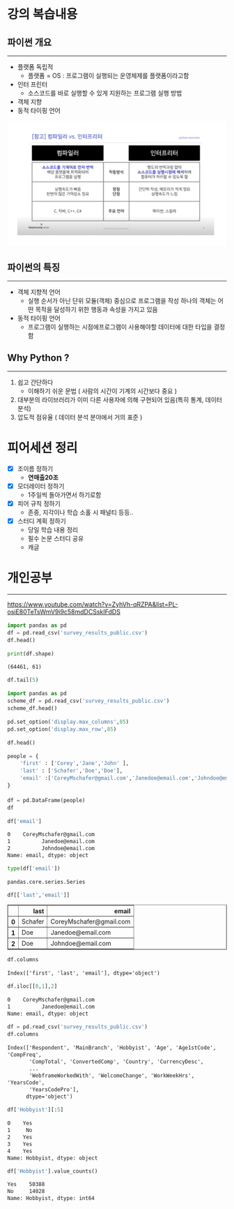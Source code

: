 
# 강의 복습내용 

## 파이썬 개요
---


- 플랫폼 독립적 
    - 플랫폼  = OS : 프로그램이 실행되는 운영체제를 플랫폼이라고함
- 인터 프린터
    - 소스코드를 바로 실행할 수 있게 지원하는 프로그램 실행 방법
- 객체 지향
- 동적 타이핑 언어

![complie.PNG](./image/complie.PNG)



## 파이썬의 특징
---
- 객체 지향적 언어 
    - 실행 순서가 아닌 단위 모듈(객체) 중심으로 프로그램을 작성 하나의 객체는 어떤 목적을 달성하기 위한 행동과 속성을 가지고 있음
- 동적 타이핑 언어
    - 프로그램이 실행하는 시점에프로그램이 사용해야할 데이터에 대한 타입을 결정함

## Why Python ?
---
1. 쉽고 간단하다
    - 이해하기 쉬운 문법 ( 사람의 시간이 기계의 시간보다 중요 )
2. 대부분의 라이브러리가 이미 다른 사용자에 의해 구현되어 있음(특히 통계, 데이터 분석)
3. 압도적 점유율 ( 데이터 분석 분야에서 거의 표준 )

# 피어세션 정리

- [x] 조이름 정하기
    - **연매출20조**
- [x] 모더레이터 정하기
    - 1주일씩 돌아가면서 하기로함
- [x] 피어 규칙 정하기
    - 존중, 지각이나 학습 소홀 시 패널티 등등..
- [x] 스터디 계획 정하기
    - 당일 학습 내용 정리 
    - 필수 논문 스터디 공유
    - 캐글

# 개인공부
---
https://www.youtube.com/watch?v=ZyhVh-qRZPA&list=PL-osiE80TeTsWmV9i9c58mdDCSskIFdDS


```python
import pandas as pd
df = pd.read_csv('survey_results_public.csv')
df.head()
```



```python
print(df.shape)
```

    (64461, 61)
    


```python
df.tail(5)
```




```python
import pandas as pd
scheme_df = pd.read_csv('survey_results_public.csv')
scheme_df.head()
```






```python
pd.set_option('display.max_columns',85)
pd.set_option('display.max_row',85)
```


```python
df.head()
```







```python
people = {
    'first' : ['Corey','Jane','John' ],
    'last' : ['Schafer','Doe','Doe'],
    'email' :['CoreyMschafer@gmail.com','Janedoe@email.com','Johndoe@email.com']
}

df = pd.DataFrame(people)
df
```






```python
df['email']
```




    0    CoreyMschafer@gmail.com
    1          Janedoe@email.com
    2          Johndoe@email.com
    Name: email, dtype: object




```python
type(df['email'])
```




    pandas.core.series.Series




```python
df[['last','email']]
```




<div>
<style scoped>
    .dataframe tbody tr th:only-of-type {
        vertical-align: middle;
    }

    .dataframe tbody tr th {
        vertical-align: top;
    }

    .dataframe thead th {
        text-align: right;
    }
</style>
<table border="1" class="dataframe">
  <thead>
    <tr style="text-align: right;">
      <th></th>
      <th>last</th>
      <th>email</th>
    </tr>
  </thead>
  <tbody>
    <tr>
      <th>0</th>
      <td>Schafer</td>
      <td>CoreyMschafer@gmail.com</td>
    </tr>
    <tr>
      <th>1</th>
      <td>Doe</td>
      <td>Janedoe@email.com</td>
    </tr>
    <tr>
      <th>2</th>
      <td>Doe</td>
      <td>Johndoe@email.com</td>
    </tr>
  </tbody>
</table>
</div>




```python
df.columns
```




    Index(['first', 'last', 'email'], dtype='object')




```python
df.iloc[[0,1],2]
```




    0    CoreyMschafer@gmail.com
    1          Janedoe@email.com
    Name: email, dtype: object




```python
df = pd.read_csv('survey_results_public.csv')
df.columns
```




    Index(['Respondent', 'MainBranch', 'Hobbyist', 'Age', 'Age1stCode', 'CompFreq',
           'CompTotal', 'ConvertedComp', 'Country', 'CurrencyDesc',
           ...
           'WebframeWorkedWith', 'WelcomeChange', 'WorkWeekHrs', 'YearsCode',
           'YearsCodePro'],
          dtype='object')




```python
df['Hobbyist'][:5]
```




    0    Yes
    1     No
    2    Yes
    3    Yes
    4    Yes
    Name: Hobbyist, dtype: object




```python
df['Hobbyist'].value_counts()
```




    Yes    50388
    No     14028
    Name: Hobbyist, dtype: int64


